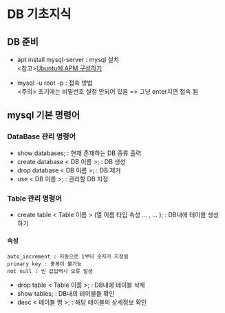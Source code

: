 # DB 기초지식

## DB 준비
+ apt install mysql-server : mysql 설치 <br>
<참고>[Ubuntu에 APM 구성하기](https://blog.lael.be/post/7264)<br>

+ mysql -u root -p : 접속 방법 <br>
<주의> 초기에는 비밀번호 설정 안되어 있음 => 그냥 enter치면 접속 됨

## mysql 기본 명령어
### DataBase 관리 명령어
* show databases; : 현재 존재하는 DB 종류 출력
* create database < DB 이름 >; : DB 생성
* drop database < DB 이름 >; : DB 제거
* use < DB 이름 >; : 관리할 DB 지정

### Table 관리 명령어
+ create table < Table 이름 > (열 이름 타입 속성 ... ,  ... ); : DB내에 테이블 생성하기
#### 속성
```
auto_increment : 자동으로 1부터 숫자가 지정됨
primary key : 중복이 불가능
not null : 빈 값입력시 오류 발생
```
+ drop table < Table 이름 >; : DB내에 테이블 삭제
+ show tables; :  DB내의 테이블들 확인
+ desc < 테이블 명 >; : 해당 테이블의 상세정보 확인
